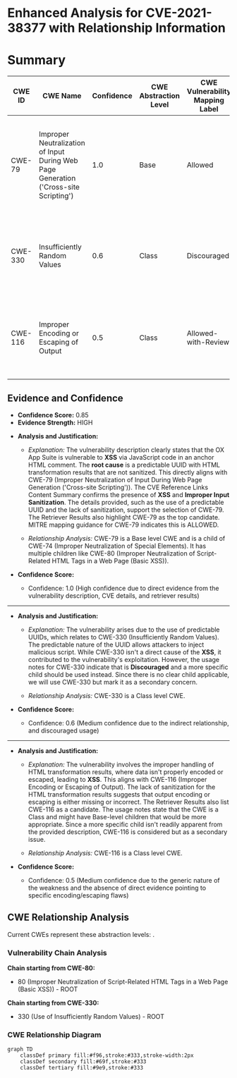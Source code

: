 # Enhanced Analysis for CVE-2021-38377 with Relationship Information

# Summary
| CWE ID | CWE Name | Confidence | CWE Abstraction Level | CWE Vulnerability Mapping Label | CWE-Vulnerability Mapping Notes |
|---|---|---|---|---|---|
| CWE-79 | Improper Neutralization of Input During Web Page Generation ('Cross-site Scripting') | 1.0 | Base | Allowed | Primary CWE. The vulnerability involves the injection of JavaScript code into a web page, which is a clear instance of XSS. |
| CWE-330 | Insufficiently Random Values | 0.6 | Class | Discouraged | Secondary candidate. The description mentions "predictable UUID", which relates to randomness. |
| CWE-116 | Improper Encoding or Escaping of Output | 0.5 | Class | Allowed-with-Review | Secondary candidate. The description mentions the transformation state and sanitization issues. |

## Evidence and Confidence

*   **Confidence Score:** 0.85
*   **Evidence Strength:** HIGH

- **Analysis and Justification:**
  - *Explanation:* The vulnerability description clearly states that the OX App Suite is vulnerable to **XSS** via JavaScript code in an anchor HTML comment. The **root cause** is a predictable UUID with HTML transformation results that are not sanitized. This directly aligns with CWE-79 (Improper Neutralization of Input During Web Page Generation ('Cross-site Scripting')). The CVE Reference Links Content Summary confirms the presence of **XSS** and **Improper Input Sanitization**. The details provided, such as the use of a predictable UUID and the lack of sanitization, support the selection of CWE-79. The Retriever Results also highlight CWE-79 as the top candidate. MITRE mapping guidance for CWE-79 indicates this is ALLOWED.

  - *Relationship Analysis:* CWE-79 is a Base level CWE and is a child of CWE-74 (Improper Neutralization of Special Elements). It has multiple children like CWE-80 (Improper Neutralization of Script-Related HTML Tags in a Web Page (Basic XSS)).

- **Confidence Score:**
  - Confidence: 1.0 (High confidence due to direct evidence from the vulnerability description, CVE details, and retriever results)

---

- **Analysis and Justification:**
  - *Explanation:* The vulnerability arises due to the use of predictable UUIDs, which relates to CWE-330 (Insufficiently Random Values). The predictable nature of the UUID allows attackers to inject malicious script. While CWE-330 isn't a direct cause of the **XSS**, it contributed to the vulnerability's exploitation. However, the usage notes for CWE-330 indicate that is **Discouraged** and a more specific child should be used instead. Since there is no clear child applicable, we will use CWE-330 but mark it as a secondary concern.

  - *Relationship Analysis:* CWE-330 is a Class level CWE.

- **Confidence Score:**
  - Confidence: 0.6 (Medium confidence due to the indirect relationship, and discouraged usage)

---

- **Analysis and Justification:**
  - *Explanation:* The vulnerability involves the improper handling of HTML transformation results, where data isn't properly encoded or escaped, leading to **XSS**. This aligns with CWE-116 (Improper Encoding or Escaping of Output). The lack of sanitization for the HTML transformation results suggests that output encoding or escaping is either missing or incorrect. The Retriever Results also list CWE-116 as a candidate. The usage notes state that the CWE is a Class and might have Base-level children that would be more appropriate. Since a more specific child isn't readily apparent from the provided description, CWE-116 is considered but as a secondary issue.

  - *Relationship Analysis:* CWE-116 is a Class level CWE.

- **Confidence Score:**
  - Confidence: 0.5 (Medium confidence due to the generic nature of the weakness and the absence of direct evidence pointing to specific encoding/escaping flaws)


## CWE Relationship Analysis

Current CWEs represent these abstraction levels: .


### Vulnerability Chain Analysis

**Chain starting from CWE-80:**
- 80 (Improper Neutralization of Script-Related HTML Tags in a Web Page (Basic XSS)) - ROOT


**Chain starting from CWE-330:**
- 330 (Use of Insufficiently Random Values) - ROOT



### CWE Relationship Diagram

```mermaid
graph TD
    classDef primary fill:#f96,stroke:#333,stroke-width:2px
    classDef secondary fill:#69f,stroke:#333
    classDef tertiary fill:#9e9,stroke:#333
```
